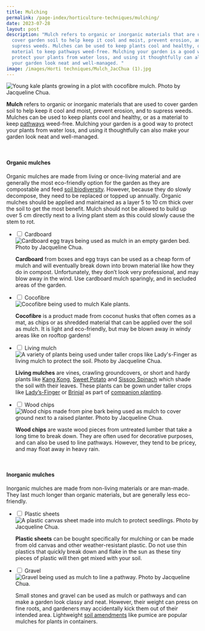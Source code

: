 ```yaml
---
title: Mulching
permalink: /page-index/horticulture-techniques/mulching/
date: 2023-07-28
layout: post
description: "Mulch refers to organic or inorganic materials that are used to
  cover garden soil to help keep it cool and moist, prevent erosion, and to
  supress weeds. Mulches can be used to keep plants cool and healthy, or as a
  material to keep pathways weed-free. Mulching your garden is a good way to
  protect your plants from water loss, and using it thoughtfully can also make
  your garden look neat and well-managed. "
image: /images/Horti techniques/Mulch_JacChua (1).jpg
---
```

<section>
	<img title="Young kale plants growing in a plot with cocofibre mulch. Photo by Jacqueline Chua." src="/images/Horti%20techniques/Mulch_JacChua%20(1).jpg">
	<p><b>Mulch</b> refers to organic or inorganic materials that are used to cover garden soil to help keep it cool and moist, prevent erosion, and to supress weeds. Mulches can be used to keep plants cool and healthy, or as a material to keep <a href="/page-index/hardscapes/pathways/">pathways</a> weed-free. Mulching your garden is a good way to protect your plants from water loss, and using it thoughtfully can also make your garden look neat and well-managed. </p>  
	<br>
</section>

<section>
	<h4>Organic mulches</h4>
	<p>Organic mulches are made from living or once-living material and are generally the most eco-friendly option for the garden as they are compostable and feed <a href="/page-index/biodiversity/soil-biodiversity/">soil biodiversity</a>. However, because they do slowly decompose, they need to be replaced or topped up annually. Organic mulches should be applied and maintained as a layer 5 to 10 cm thick over the soil to get the most benefit. Mulch should not be allowed to build up over 5 cm directly next to a living plant stem as this could slowly cause the stem to rot.</p>
	<ul class="jekyllcodex_accordion">
		<li><input type="checkbox" id="accordion1">
		<label for="accordion1">Cardboard</label><div>
			<img title="Cardboard egg trays being used as mulch in an empty garden bed. Photo by Jacqueline Chua." src="/images/Horti%20techniques/Mulch_Eggtray_Jacchua%20(2).jpg">
			<p><b>Cardboard</b> from boxes and egg trays can be used as a cheap form of mulch and will eventually break down into brown material like how they do in compost. Unfortunately, they don’t look very professional, and may blow away in the wind. Use cardboard mulch sparingly, and in secluded areas of the garden.</p>
		</div></li>
		<li><input type="checkbox" id="accordion2">
		<label for="accordion2">Cocofibre</label><div>
			<img title="Cocofibre being used to mulch Kale plants." src="/images/Horti%20techniques/Mulch_JacChua%20(1).jpg">
			<p><b>Cocofibre</b> is a product made from coconut husks that often comes as a mat, as chips or as shredded material that can be applied over the soil as mulch. It is light and eco-friendly, but may be blown away in windy areas like on rooftop gardens!</p>
		</div></li>
		<li><input type="checkbox" id="accordion3">
		<label for="accordion3">Living mulch</label><div>
			<img title="A variety of plants being used under taller crops like Lady's-Finger as living mulch to protect the soil. Photo by Jacqueline Chua." src="/images/Hardscapes/PlanterBed%20(19).jpg">
			<p><b>Living mulches</b> are vines, crawling groundcovers, or short and hardy plants like <a href="/page-index/edible-plants/kang-kong/">Kang Kong</a>, <a href="/page-index/edible-plants/sweet-potato/">Sweet Potato</a> and <a href="/page-index/edible-plants/sissoo-spinach/">Sissoo Spinach</a> which shade the soil with their leaves. These plants can be gown under taller crops like <a href="/page-index/edible-plants/ladys-finger/">Lady’s-Finger</a> or <a href="/page-index/edible-plants/brinjal/">Brinjal</a> as part of <a href="/page-index/horticulture-techniques/companion-planting/">companion planting</a>.</p>
		</div></li>
		<li><input type="checkbox" id="accordion4">
		<label for="accordion4">Wood chips</label><div>
			<img title="Wood chips made from pine bark being used as mulch to cover ground next to a raised planter. Photo by Jacqueline Chua." src="/images/Hardscapes/P5190007.jpg">
			<p><b>Wood chips</b> are waste wood pieces from untreated lumber that take a long time to break down. They are often used for decorative purposes, and can also be used to line pathways. However, they tend to be pricey, and may float away in heavy rain.</p>
		</div></li>
	</ul>
	<br>
</section>

<section>
	<h4>Inorganic mulches</h4>
	<p>Inorganic mulches are made from non-living materials or are man-made. They last much longer than organic materials, but are generally less eco-friendly. </p>
	<ul class="jekyllcodex_accordion">
		<li><input type="checkbox" id="accordion5">
		<label for="accordion5">Plastic sheets</label><div>
			<img title="A plastic canvas sheet made into mulch to protect seedlings. Photo by Jacqueline Chua." src="/images/Horti%20techniques/Mulch_JacChua%20(4).jpg">
			<p><b>Plastic sheets</b> can be bought specifically for mulching or can be made from old canvas and other weather-resistant plastic. Do not use thin plastics that quickly break down and flake in the sun as these tiny pieces of plastic will then get mixed with your soil.</p>
		</div></li>
		<li><input type="checkbox" id="accordion6">
		<label for="accordion6">Gravel</label><div>
			<img title="Gravel being used as mulch to line a pathway. Photo by Jacqueline Chua." src="/images/Hardscapes/Pathway_JacChua%20(3).jpg">
			<p>Small stones and gravel can be used as mulch or pathways and can make a garden look classy and neat. However, their weight can press on fine roots, and gardeners may accidentally kick them out of their intended area. Lightweight <a href="/page-index/horticulture-techniques/soil-amendments/">soil amendments</a> like pumice are popular mulches for plants in containers.</p>
		</div></li>
	</ul>
</section>